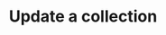 ---
title: Update a collection
excerpt: Update a collection
api:
  file: data-world.json
  operationId: updateCatalog
hidden: false
---